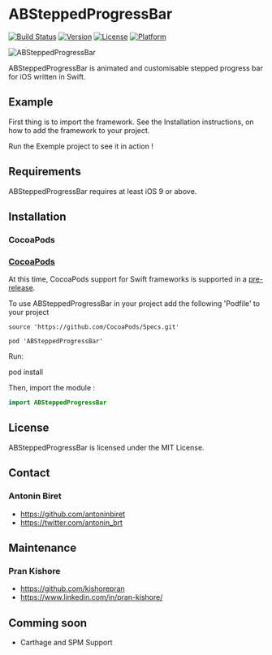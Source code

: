 # ABSteppedProgressBar 

[![Build Status](https://travis-ci.org/antoninbiret/ABSteppedProgressBar.svg?branch=master)](https://travis-ci.org/antoninbiret/ABSteppedProgressBar)
[![Version](https://img.shields.io/cocoapods/v/ABSteppedProgressBar.svg?style=flat)](http://cocoapods.org/pods/ABSteppedProgressBar)
[![License](https://img.shields.io/cocoapods/l/ABSteppedProgressBar.svg?style=flat)](http://cocoapods.org/pods/ABSteppedProgressBar)
[![Platform](https://img.shields.io/cocoapods/p/ABSteppedProgressBar.svg?style=flat)](http://cocoapods.org/pods/ABSteppedProgressBar)

![ABSteppedProgressBar](https://raw.githubusercontent.com/antoninbiret/ABSteppedProgressBar/master/screenshot.gif)

ABSteppedProgressBar is animated and customisable stepped progress bar for iOS written in Swift.

## Example

First thing is to import the framework. See the Installation instructions, on how to add the framework to your project.

Run the Exemple project to see it in action !

## Requirements

ABSteppedProgressBar requires at least iOS 9 or above.

## Installation

### CocoaPods

### [CocoaPods](http://cocoapods.org/)
At this time, CocoaPods support for Swift frameworks is supported in a [pre-release](http://blog.cocoapods.org/Pod-Authors-Guide-to-CocoaPods-Frameworks/).

To use ABSteppedProgressBar in your project add the following 'Podfile' to your project

```
source 'https://github.com/CocoaPods/Specs.git'

pod 'ABSteppedProgressBar'
```

Run:

pod install

Then, import the module :

```swift
import ABSteppedProgressBar
```

## License

ABSteppedProgressBar is licensed under the MIT License.

## Contact

### Antonin Biret
* https://github.com/antoninbiret
* https://twitter.com/antonin_brt

## Maintenance

### Pran Kishore
* https://github.com/kishorepran
* https://www.linkedin.com/in/pran-kishore/

## Comming soon

* Carthage and SPM Support
